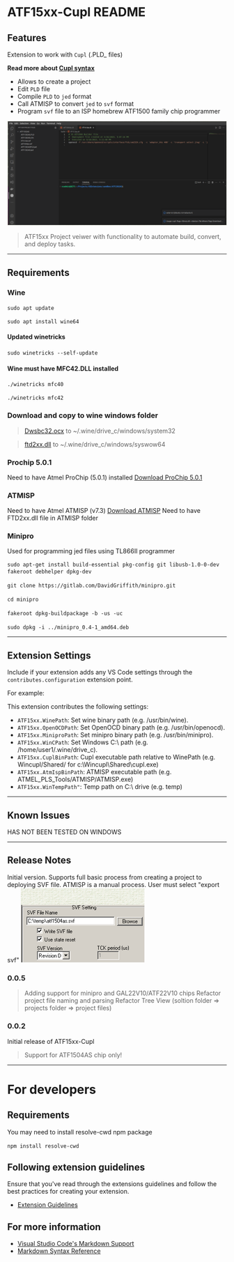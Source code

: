 # ATF15xx-Cupl README
## Features

Extension to work with `Cupl` (.PLD_ files)

**Read more about [Cupl syntax](assets/docs/CUPL.md)**

- Allows to create a project
- Edit ``PLD`` file
- Compile ``PLD`` to ``jed`` format
- Call ATMISP to convert ``jed`` to ``svf`` format
- Program ``svf`` file to an ISP homebrew ATF1500 family chip programmer

![Preview](assets/images/preview.png)

> ATF15xx Project veiwer with functionality to automate build, convert, and deploy tasks.

---

## Requirements
### **Wine**
```sudo apt update```

```sudo apt install wine64```

#### Updated winetricks
```sudo winetricks --self-update```


#### Wine must have MFC42.DLL installed
```./winetricks mfc40```

```./winetricks mfc42```

### Download and copy to wine windows folder
>[Dwsbc32.ocx](assets/bin/Dwsbc32.ocx) to ~/.wine/drive_c/windows/system32

>[ftd2xx.dll](assets/bin/ftd2xx.dll) to ~/.wine/drive_c/windows/syswow64

### **Prochip 5.0.1**
Need to have Atmel ProChip (5.0.1) installed [Download ProChip 5.0.1](https://www.microchip.com/prochiplicensing/#/)
### **ATMISP**
  Need to have Atmel ATMISP (v7.3) [Download ATMISP](http://ww1.microchip.com/downloads/en/DeviceDoc/ATMISP7.zip)
  Need to have FTD2xx.dll file in ATMISP folder

### **Minipro**
  Used for programming jed files using TL866II programmer
```shell
sudo apt-get install build-essential pkg-config git libusb-1.0-0-dev fakeroot debhelper dpkg-dev

git clone https://gitlab.com/DavidGriffith/minipro.git

cd minipro

fakeroot dpkg-buildpackage -b -us -uc

sudo dpkg -i ../minipro_0.4-1_amd64.deb
```
---
## Extension Settings

Include if your extension adds any VS Code settings through the `contributes.configuration` extension point.

For example:

This extension contributes the following settings:

* `ATF15xx.WinePath`: Set wine binary path (e.g. /usr/bin/wine).
* `ATF15xx.OpenOCDPath`: Set OpenOCD binary path (e.g. /usr/bin/openocd).
* `ATF15xx.MiniproPath`: Set minipro binary path (e.g. /usr/bin/minipro).
* `ATF15xx.WinCPath`: Set Windows C:\ path (e.g. /home/user1/.wine/drive_c).
*  `ATF15xx.CuplBinPath`: Cupl executable path relative to WinePath 
  (e.g. Wincupl/Shared/ for c:\\Wincupl\\Shared\\cupl.exe)
* `ATF15xx.AtmIspBinPath`: ATMISP executable path (e.g. ATMEL_PLS_Tools/ATMISP/ATMISP.exe)
* `ATF15xx.WinTempPath"`: Temp path on C:\ drive (e.g. temp)

---
## Known Issues

HAS NOT BEEN TESTED ON WINDOWS

---
## Release Notes

Initial version. Supports full basic process from creating a project to deploying SVF file.
ATMISP is a manual process. User must select "export svf"
![](assets/images/atmisp-svf.png)
### 0.0.5
> Adding support for minipro and GAL22V10/ATF22V10 chips
> Refactor project file naming and parsing
> Refactor Tree View (soltion folder => projects folder => project files)

### 0.0.2

Initial release of ATF15xx-Cupl
> Support for ATF1504AS chip only!

---

# For developers

## Requirements
You may need to install resolve-cwd npm package

``npm install resolve-cwd``
## Following extension guidelines

Ensure that you've read through the extensions guidelines and follow the best practices for creating your extension.

* [Extension Guidelines](https://code.visualstudio.com/api/references/extension-guidelines)


## For more information

* [Visual Studio Code's Markdown Support](http://code.visualstudio.com/docs/languages/markdown)
* [Markdown Syntax Reference](https://help.github.com/articles/markdown-basics/)


